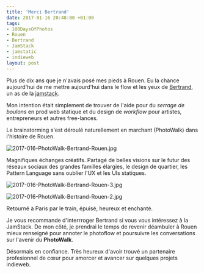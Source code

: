 ```yaml
---
title: 'Merci Bertrand'
date: 2017-01-16 20:48:00 +01:00
tags:
- 100DaysOfPhotos
- Rouen
- Bertrand
- JamStack
- jamstatic
- indieweb
layout: post
---
```


Plus de dix ans que je n'avais posé mes pieds à Rouen. Eu la chance aujourd'hui de me mettre aujourd'hui dans le flow et les yeux de [Bertrand](https://bertrandkeller.info/), un as de la [jamstack](http://jamstack.org). 

Mon intention était simplement de trouver de l'aide pour du _serrage de boulons_ en prod web statique et du design de _workflow_ pour artistes, entrepreneurs et autres free-lances. 

Le brainstorming s'est déroulé naturellement en marchant (PhotoWalk) dans l'histoire de Rouen. 

![2017-016-PhotoWalk-Bertrand-Rouen.jpg](/uploads/2017-016-PhotoWalk-Bertrand-Rouen.jpg)

Magnifiques échanges créatifs. Partagé de belles visions sur le futur des réseaux sociaux des grandes familles élargies, le design de quartier, les Pattern Language sans oublier l'UX et les UIs statiques.

![2017-016-PhotoWalk-Bertrand-Rouen-3.jpg](/uploads/2017-016-PhotoWalk-Bertrand-Rouen-3.jpg)

![2017-016-PhotoWalk-Bertrand-Rouen-2.jpg](/uploads/2017-016-PhotoWalk-Bertrand-Rouen-2.jpg)

Retourné à Paris par le train, épuisé, heureux et enchanté. 

Je vous recommande d'interrroger Bertrand si vous vous intéressez à la JamStack.
De mon côté, je prendrai le temps de revenir déambuler à Rouen mieux renseigné pour annoter le photoflow et poursuivre les conversations sur l'avenir du **PhotoWalk**.

Désormais en confiance. Très heureux d'avoir trouvé un partenaire profesionnel de cœur pour amorcer et avancer sur quelques projets indieweb.